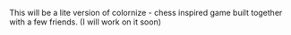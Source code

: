 This will be a lite version of colornize - chess inspired game built together with a few friends. (I will work on it soon)
